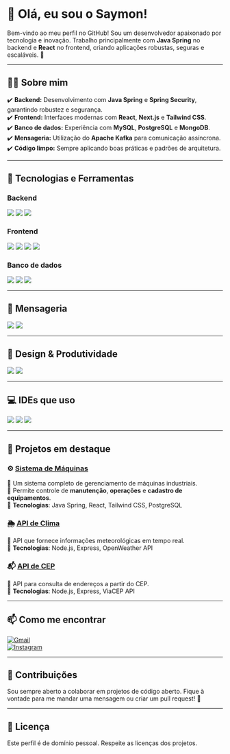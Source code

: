 # 👋 Olá, eu sou o Saymon!  

Bem-vindo ao meu perfil no GitHub! Sou um desenvolvedor apaixonado por tecnologia e inovação. Trabalho principalmente com **Java Spring** no backend e **React** no frontend, criando aplicações robustas, seguras e escaláveis. 🚀  

---

## 🧑‍💻 Sobre mim  

✔️ **Backend:** Desenvolvimento com **Java Spring** e **Spring Security**, garantindo robustez e segurança.  
✔️ **Frontend:** Interfaces modernas com **React**, **Next.js** e **Tailwind CSS**.  
✔️ **Banco de dados:** Experiência com **MySQL**, **PostgreSQL** e **MongoDB**.  
✔️ **Mensageria:** Utilização do **Apache Kafka** para comunicação assíncrona.  
✔️ **Código limpo:** Sempre aplicando boas práticas e padrões de arquitetura.  

---

## 🚀 Tecnologias e Ferramentas  

### **Backend**  
<p align="left">
  <img src="https://img.shields.io/badge/-Java-007396?style=for-the-badge&logo=openjdk&logoColor=white"/>
  <img src="https://img.shields.io/badge/-Spring-6DB33F?style=for-the-badge&logo=spring&logoColor=white"/>
  <img src="https://img.shields.io/badge/-Spring%20Security-6DB33F?style=for-the-badge&logo=springsecurity&logoColor=white"/>
</p>

### **Frontend**  
<p align="left">
  <img src="https://img.shields.io/badge/-HTML5-E34F26?style=for-the-badge&logo=html5&logoColor=white"/>
  <img src="https://img.shields.io/badge/-Tailwind%20CSS-06B6D4?style=for-the-badge&logo=tailwindcss&logoColor=white"/>
  <img src="https://img.shields.io/badge/-React-61DAFB?style=for-the-badge&logo=react&logoColor=white"/>
  <img src="https://img.shields.io/badge/-Next.js-000000?style=for-the-badge&logo=nextdotjs&logoColor=white"/>
</p>

### **Banco de dados**  
<p align="left">
  <img src="https://img.shields.io/badge/-MySQL-4479A1?style=for-the-badge&logo=mysql&logoColor=white"/>
  <img src="https://img.shields.io/badge/-PostgreSQL-336791?style=for-the-badge&logo=postgresql&logoColor=white"/>
  <img src="https://img.shields.io/badge/-MongoDB-47A248?style=for-the-badge&logo=mongodb&logoColor=white"/>
</p>

---

## 💬 Mensageria  
<p align="left">
  <img src="https://img.shields.io/badge/-Kafka-231F20?style=for-the-badge&logo=apachekafka&logoColor=white"/>
  <img src="https://img.shields.io/badge/-WebSocket-4D8CF0?style=for-the-badge&logo=websocket&logoColor=white"/>
</p>

---

## 🎨 Design & Produtividade  
<p align="left">
  <img src="https://img.shields.io/badge/-Notion-000000?style=for-the-badge&logo=notion&logoColor=white"/>
  <img src="https://img.shields.io/badge/-Figma-F24E1E?style=for-the-badge&logo=figma&logoColor=white"/>
</p>

---

## 💻 IDEs que uso  
<p align="left">
  <img src="https://img.shields.io/badge/-VSCode-007ACC?style=for-the-badge&logo=visualstudiocode&logoColor=white"/>
  <img src="https://img.shields.io/badge/-IntelliJ%20IDEA-000000?style=for-the-badge&logo=intellijidea&logoColor=white"/>
  <img src="https://img.shields.io/badge/-PyCharm-000000?style=for-the-badge&logo=pycharm&logoColor=white"/>
</p>

---

## 📂 Projetos em destaque  

### ⚙️ [Sistema de Máquinas](https://github.com/SaymonTheDev7/MachineSystem)  
🔹 Um sistema completo de gerenciamento de máquinas industriais.  
🔹 Permite controle de **manutenção**, **operações** e **cadastro de equipamentos**.  
🔹 **Tecnologias**: Java Spring, React, Tailwind CSS, PostgreSQL  

### 🌦️ [API de Clima](https://apiconsultweather.vercel.app)  
🔹 API que fornece informações meteorológicas em tempo real.  
🔹 **Tecnologias**: Node.js, Express, OpenWeather API  

### 📬 [API de CEP](https://apiconsultcep.vercel.app)  
🔹 API para consulta de endereços a partir do CEP.  
🔹 **Tecnologias**: Node.js, Express, ViaCEP API  

---

## 📫 Como me encontrar  
[![Gmail](https://img.shields.io/badge/-saymonoliveiracastro@gmail.com-D14836?style=for-the-badge&logo=gmail&logoColor=white)](mailto:saymonoliveiracastro@gmail.com)  
[![Instagram](https://img.shields.io/badge/-@oliveirasaymonn-E4405F?style=for-the-badge&logo=instagram&logoColor=white)](https://instagram.com/oliveirasaymonn)  

---

## 🤝 Contribuições  
Sou sempre aberto a colaborar em projetos de código aberto. Fique à vontade para me mandar uma mensagem ou criar um pull request! 🚀  

---

## 📜 Licença  
Este perfil é de domínio pessoal. Respeite as licenças dos projetos.  
